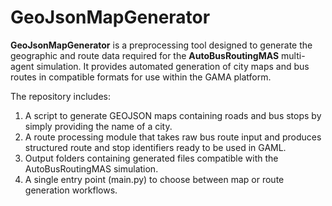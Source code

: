 # GeoJsonMapGenerator
**GeoJsonMapGenerator** is a preprocessing tool designed to generate the geographic and route data required for the **AutoBusRoutingMAS** multi-agent simulation. It provides automated generation of city maps and bus routes in compatible formats for use within the GAMA platform.

The repository includes:

1. A script to generate GEOJSON maps containing roads and bus stops by simply providing the name of a city.
2. A route processing module that takes raw bus route input and produces structured route and stop identifiers ready to be used in GAML.
3. Output folders containing generated files compatible with the AutoBusRoutingMAS simulation.
4. A single entry point (main.py) to choose between map or route generation workflows.
